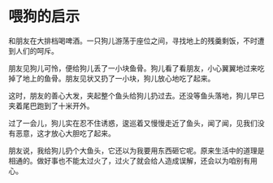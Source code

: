 # 喂狗的启示

和朋友在大排档喝啤酒。一只狗儿游荡于座位之间，寻找地上的残羹剩饭，不时遭到人们的呵斥。 

朋友见狗儿可怜，便给狗儿丢了一小块鱼骨。狗儿看了看朋友，小心翼翼地过来吃掉了地上的鱼骨。朋友见状又扔了一小块，狗儿放心地吃了起来。 

这时，朋友的善心大发，夹起整个鱼头给狗儿扔过去。还没等鱼头落地，狗儿早已夹着尾巴跑到了十米开外。 

过了一会儿，狗儿实在忍不住诱惑，逡巡着又慢慢走近了鱼头，闻了闻，见我们没有恶意，这才放心大胆吃了起来。 

朋友说，我给狗儿扔个大鱼头，它还以为我要用东西砸它呢。原来生活中的道理是相通的。做好事也不能太过火了，过火了就会给人造成误解，还会以为咱别有用心。